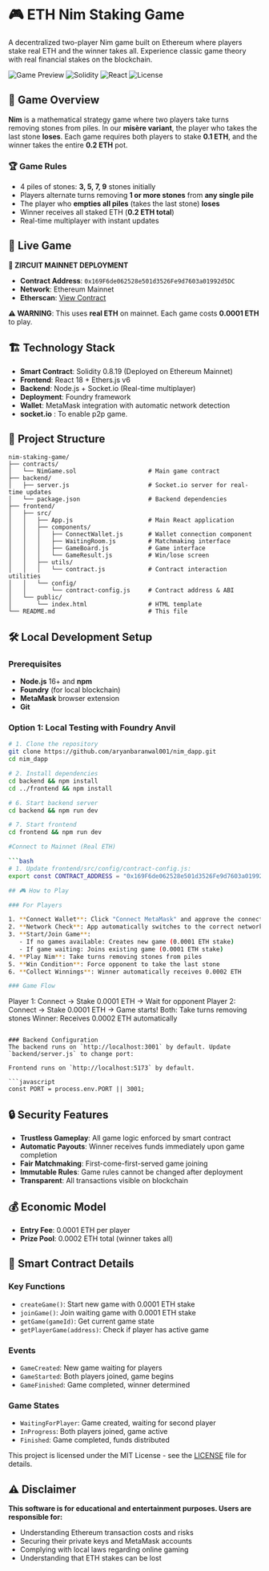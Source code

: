 # 🎮 ETH Nim Staking Game

A decentralized two-player Nim game built on Ethereum where players stake real ETH and the winner takes all. Experience classic game theory with real financial stakes on the blockchain.

![Game Preview](https://img.shields.io/badge/Status-Live%20on%20Mainnet-green?style=for-the-badge)
![Solidity](https://img.shields.io/badge/Solidity-0.8.19-blue?style=flat-square)
![React](https://img.shields.io/badge/React-18.2.0-blue?style=flat-square)
![License](https://img.shields.io/badge/License-MIT-yellow?style=flat-square)

## 🎯 Game Overview

**Nim** is a mathematical strategy game where two players take turns removing stones from piles. In our **misère variant**, the player who takes the last stone **loses**. Each game requires both players to stake **0.1 ETH**, and the winner takes the entire **0.2 ETH** pot.

### 🏆 Game Rules
- 4 piles of stones: **3, 5, 7, 9** stones initially
- Players alternate turns removing **1 or more stones** from **any single pile**
- The player who **empties all piles** (takes the last stone) **loses**
- Winner receives all staked ETH (**0.2 ETH total**)
- Real-time multiplayer with instant updates

## 🚀 Live Game

**🔴 ZIRCUIT MAINNET DEPLOYMENT**
- **Contract Address**: `0x169F6de062528e501d3526Fe9d7603a01992d5DC`
- **Network**: Ethereum Mainnet
- **Etherscan**: [View Contract](https://explorer.zircuit.com/address/0x169F6de062528e501d3526Fe9d7603a01992d5DC)

**⚠️ WARNING**: This uses **real ETH** on mainnet. Each game costs **0.0001 ETH** to play.

## 🏗️ Technology Stack

- **Smart Contract**: Solidity 0.8.19 (Deployed on Ethereum Mainnet)
- **Frontend**: React 18 + Ethers.js v6
- **Backend**: Node.js + Socket.io (Real-time multiplayer)
- **Deployment**: Foundry framework
- **Wallet**: MetaMask integration with automatic network detection
- **socket.io** : To enable p2p game.

## 📁 Project Structure

```
nim-staking-game/
├── contracts/
│   └── NimGame.sol                    # Main game contract
├── backend/
│   ├── server.js                      # Socket.io server for real-time updates
│   └── package.json                   # Backend dependencies
├── frontend/
│   ├── src/
│   │   ├── App.js                     # Main React application
│   │   ├── components/
│   │   │   ├── ConnectWallet.js       # Wallet connection component
│   │   │   ├── WaitingRoom.js         # Matchmaking interface
│   │   │   ├── GameBoard.js           # Game interface
│   │   │   └── GameResult.js          # Win/lose screen
│   │   ├── utils/
│   │   │   └── contract.js            # Contract interaction utilities
│   │   └── config/
│   │       └── contract-config.js     # Contract address & ABI
│   └── public/
│       └── index.html                 # HTML template
└── README.md                          # This file
```

## 🛠️ Local Development Setup

### Prerequisites
- **Node.js** 16+ and **npm**
- **Foundry** (for local blockchain)
- **MetaMask** browser extension
- **Git**

### Option 1: Local Testing with Foundry Anvil

```bash
# 1. Clone the repository
git clone https://github.com/aryanbaranwal001/nim_dapp.git
cd nim_dapp

# 2. Install dependencies
cd backend && npm install
cd ../frontend && npm install

# 6. Start backend server 
cd backend && npm run dev

# 7. Start frontend 
cd frontend && npm run dev

#Connect to Mainnet (Real ETH)

```bash
# 1. Update frontend/src/config/contract-config.js:
export const CONTRACT_ADDRESS = "0x169F6de062528e501d3526Fe9d7603a01992d5DC";

## 🎮 How to Play

### For Players

1. **Connect Wallet**: Click "Connect MetaMask" and approve the connection
2. **Network Check**: App automatically switches to the correct network
3. **Start/Join Game**: 
   - If no games available: Creates new game (0.0001 ETH stake)
   - If game waiting: Joins existing game (0.0001 ETH stake)
4. **Play Nim**: Take turns removing stones from piles
5. **Win Condition**: Force opponent to take the last stone
6. **Collect Winnings**: Winner automatically receives 0.0002 ETH

### Game Flow
```
Player 1: Connect → Stake 0.0001 ETH → Wait for opponent
Player 2: Connect → Stake 0.0001 ETH → Game starts!
Both: Take turns removing stones
Winner: Receives 0.0002 ETH automatically
```

### Backend Configuration
The backend runs on `http://localhost:3001` by default. Update `backend/server.js` to change port:

Frontend runs on `http://localhost:5173` by default.

```javascript
const PORT = process.env.PORT || 3001;
```

## 🔒 Security Features

- **Trustless Gameplay**: All game logic enforced by smart contract
- **Automatic Payouts**: Winner receives funds immediately upon game completion
- **Fair Matchmaking**: First-come-first-served game joining
- **Immutable Rules**: Game rules cannot be changed after deployment
- **Transparent**: All transactions visible on blockchain

## 💰 Economic Model

- **Entry Fee**: 0.0001 ETH per player
- **Prize Pool**: 0.0002 ETH total (winner takes all)

## 🧪 Smart Contract Details

### Key Functions
- `createGame()`: Start new game with 0.0001 ETH stake
- `joinGame()`: Join waiting game with 0.0001 ETH stake  
- `getGame(gameId)`: Get current game state
- `getPlayerGame(address)`: Check if player has active game

### Events
- `GameCreated`: New game waiting for players
- `GameStarted`: Both players joined, game begins
- `GameFinished`: Game completed, winner determined

### Game States
- `WaitingForPlayer`: Game created, waiting for second player
- `InProgress`: Both players joined, game active
- `Finished`: Game completed, funds distributed

This project is licensed under the MIT License - see the [LICENSE](LICENSE) file for details.

## ⚠️ Disclaimer

**This software is for educational and entertainment purposes. Users are responsible for:**
- Understanding Ethereum transaction costs and risks
- Securing their private keys and MetaMask accounts  
- Complying with local laws regarding online gaming
- Understanding that ETH stakes can be lost


